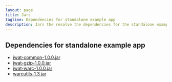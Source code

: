 ```yaml
---
layout: page
title: Jars
tagline: Dependencies for standalone example app
description: Jars the resolve the dependencies for the standalone example app
---
```


## Dependencies for standalone example app

- [jwat-common-1.0.0.jar](jwat-common-1.0.0.jar)
- [jwat-gzip-1.0.0.jar](jwat-gzip-1.0.0.jar)
- [jwat-warc-1.0.0.jar](jwat-warc-1.0.0.jar)
- [warcutils-1.3.jar](warcutils-1.3.jar)
